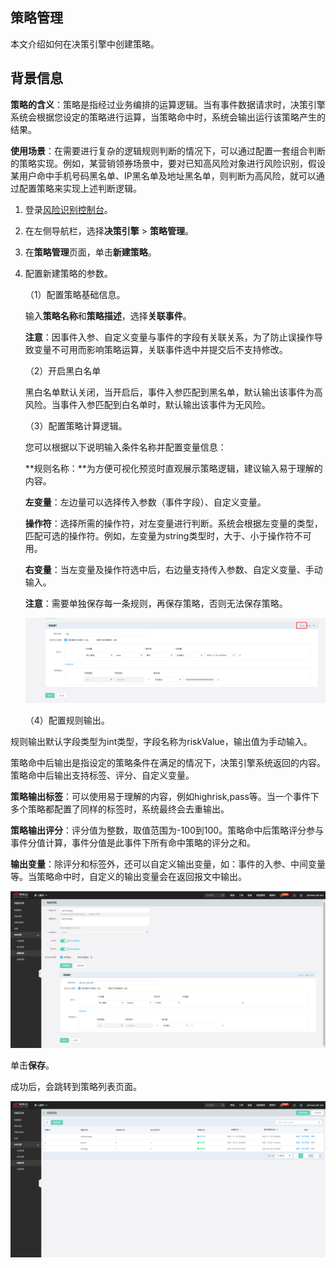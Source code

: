 ## 策略管理

本文介绍如何在决策引擎中创建策略。

## 背景信息

**策略的含义**：策略是指经过业务编排的运算逻辑。当有事件数据请求时，决策引擎系统会根据您设定的策略进行运算，当策略命中时，系统会输出运行该策略产生的结果。

**使用场景**：在需要进行复杂的逻辑规则判断的情况下，可以通过配置一套组合判断的策略实现。例如，某营销领券场景中，要对已知高风险对象进行风险识别，假设某用户命中手机号码黑名单、IP黑名单及地址黑名单，则判断为高风险，就可以通过配置策略来实现上述判断逻辑。

1. 登录[风险识别控制台](https://bri-console.jdcloud.com/fieldManagement)。

2. 在左侧导航栏，选择**决策引擎** > **策略管理**。

3. 在**策略管理**页面，单击**新建策略**。

4. 配置新建策略的参数。

   （1）配置策略基础信息。

   输入**策略名称**和**策略描述**，选择**关联事件**。

   **注意**：因事件入参、自定义变量与事件的字段有关联关系，为了防止误操作导致变量不可用而影响策略运算，关联事件选中并提交后不支持修改。

   （2）开启黑白名单

   黑白名单默认关闭，当开启后，事件入参匹配到黑名单，默认输出该事件为高风险。当事件入参匹配到白名单时，默认输出该事件为无风险。

   （3）配置策略计算逻辑。

   您可以根据以下说明输入条件名称并配置变量信息：

   **规则名称：**为方便可视化预览时直观展示策略逻辑，建议输入易于理解的内容。

   **左变量**：左边量可以选择传入参数（事件字段）、自定义变量。

   **操作符**：选择所需的操作符，对左变量进行判断。系统会根据左变量的类型，匹配可选的操作符。例如，左变量为string类型时，大于、小于操作符不可用。

   **右变量**：当左变量及操作符选中后，右边量支持传入参数、自定义变量、手动输入。

   **注意**：需要单独保存每一条规则，再保存策略，否则无法保存策略。

   ![image](../../../../image/Risk-Detection/savestrategy.png)

   （4）配置规则输出。

​              规则输出默认字段类型为int类型，字段名称为riskValue，输出值为手动输入。

​              策略命中后输出是指设定的策略条件在满足的情况下，决策引擎系统返回的内容。策略命中后输出支持标签、评分、自定义变量。

​       **策略输出标签**：可以使用易于理解的内容，例如highrisk,pass等。当一个事件下多个策略都配置了同样的标签时，系统最终会去重输出。

​      **策略输出评分**：评分值为整数，取值范围为-100到100。策略命中后策略评分参与事件分值计算，事件分值是此事件下所有命中策略的评分之和。

​      **输出变量**：除评分和标签外，还可以自定义输出变量，如：事件的入参、中间变量等。当策略命中时，自定义的输出变量会在返回报文中输出。

![image](../../../../image/Risk-Detection/addstrategy.png)

单击**保存**。

成功后，会跳转到策略列表页面。

![image](../../../../image/Risk-Detection/strategylist.png)
